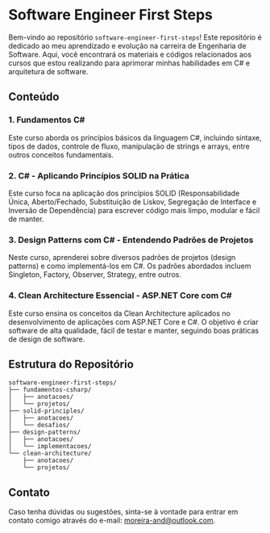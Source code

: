 # Software Engineer First Steps

Bem-vindo ao repositório `software-engineer-first-steps`! Este repositório é dedicado ao meu aprendizado e evolução na carreira de Engenharia de Software. Aqui, você encontrará os materiais e códigos relacionados aos cursos que estou realizando para aprimorar minhas habilidades em C# e arquitetura de software.

## Conteúdo

### 1. Fundamentos C#
Este curso aborda os princípios básicos da linguagem C#, incluindo sintaxe, tipos de dados, controle de fluxo, manipulação de strings e arrays, entre outros conceitos fundamentais.

### 2. C# - Aplicando Princípios SOLID na Prática
Este curso foca na aplicação dos princípios SOLID (Responsabilidade Única, Aberto/Fechado, Substituição de Liskov, Segregação de Interface e Inversão de Dependência) para escrever código mais limpo, modular e fácil de manter.

### 3. Design Patterns com C# - Entendendo Padrões de Projetos
Neste curso, aprenderei sobre diversos padrões de projetos (design patterns) e como implementá-los em C#. Os padrões abordados incluem Singleton, Factory, Observer, Strategy, entre outros.

### 4. Clean Architecture Essencial - ASP.NET Core com C#
Este curso ensina os conceitos da Clean Architecture aplicados no desenvolvimento de aplicações com ASP.NET Core e C#. O objetivo é criar software de alta qualidade, fácil de testar e manter, seguindo boas práticas de design de software.

## Estrutura do Repositório

```
software-engineer-first-steps/
├── fundamentos-csharp/
│   ├── anotacoes/
│   └── projetos/
├── solid-principles/
│   ├── anotacoes/
│   └── desafios/
├── design-patterns/
│   ├── anotacoes/
│   └── implementacoes/
└── clean-architecture/
    ├── anotacoes/
    └── projetos/
```

## Contato

Caso tenha dúvidas ou sugestões, sinta-se à vontade para entrar em contato comigo através do e-mail: [moreira-and@outlook.com](mailto:moreira-and@outlook.com).
